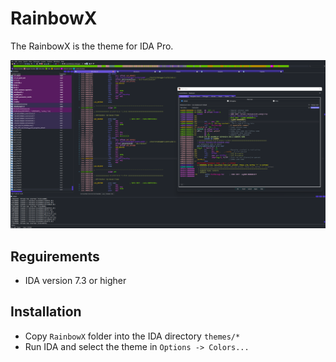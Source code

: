 # RainbowX
The RainbowX is the theme for IDA Pro.

![](RainbowX-theme-intro.png)

## Reguirements
* IDA version 7.3 or higher

## Installation
* Copy ```RainbowX``` folder into the IDA directory ```themes/*```
* Run IDA and select the theme in ```Options -> Colors...```